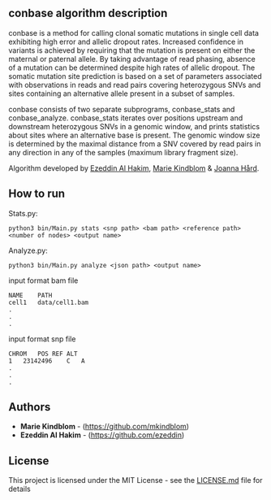 [logo]: https://github.com/conbase/conbase/blob/master/conbase_logo.png "Conbase logo"

## conbase algorithm description
 
conbase is a method for calling clonal somatic mutations in single cell data exhibiting high error and allelic dropout rates. Increased confidence in variants is achieved by requiring that the mutation is present on either the maternal or paternal allele. By taking advantage of read phasing, absence of a mutation can be determined despite high rates of allelic dropout. The somatic mutation site prediction is based on a set of parameters associated with observations in reads and read pairs covering heterozygous SNVs and sites containing an alternative allele present in a subset of samples. 

conbase consists of two separate subprograms, conbase_stats and conbase_analyze. conbase_stats iterates over positions upstream and downstream heterozygous SNVs in a genomic window, and prints statistics about sites where an alternative base is present. The genomic window size is determined by the maximal distance from a SNV covered by read pairs in any direction in any of the samples (maximum library fragment size). 

Algorithm developed by [Ezeddin Al Hakim](https://github.com/ezeddin), [Marie Kindblom](https://github.com/mkindblom) & [Joanna Hård](https://github.com/joannahard).

## How to run

Stats.py:   

    python3 bin/Main.py stats <snp path> <bam path> <reference path> <number of nodes> <output name>


Analyze.py: 

    python3 bin/Main.py analyze <json path> <output name>
    

input format bam file

    NAME	PATH
    cell1	data/cell1.bam
    .
    .
    .

input format snp file

    CHROM	POS	REF	ALT
    1	23142496	C	A
    .
    .
    .

## Authors

* **Marie Kindblom** - (https://github.com/mkindblom)
* **Ezeddin Al Hakim** - (https://github.com/ezeddin)

## License

This project is licensed under the MIT License - see the [LICENSE.md](LICENSE.md) file for details
